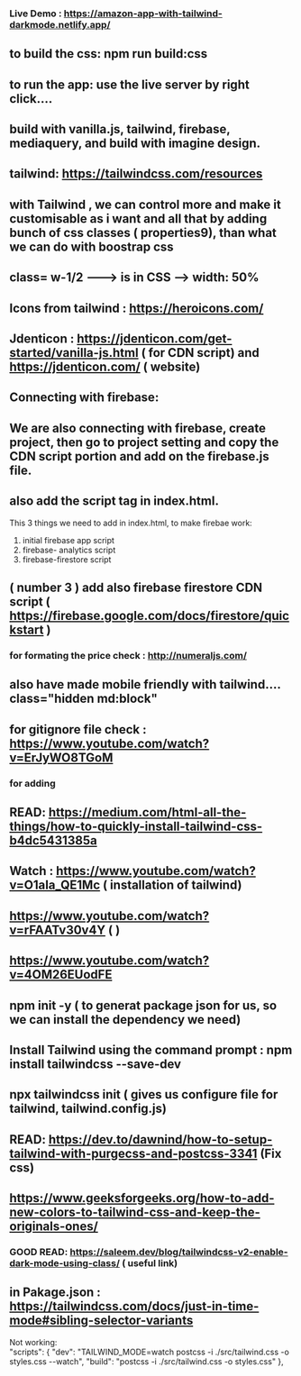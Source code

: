 ### Live Demo : https://amazon-app-with-tailwind-darkmode.netlify.app/


## to build the css: npm run build:css

## to run the app: use the live server by right click....

## build with vanilla.js, tailwind, firebase, mediaquery, and build with imagine design.

## tailwind: https://tailwindcss.com/resources

## with Tailwind , we can control more and make it customisable as i want and all that by adding bunch of css classes ( properties9), than what we can do with boostrap css

## class= w-1/2 ---> is in CSS --> width: 50%

## Icons from tailwind : https://heroicons.com/

## Jdenticon : https://jdenticon.com/get-started/vanilla-js.html ( for CDN script) and https://jdenticon.com/ ( website)

## Connecting with firebase:

## We are also connecting with firebase, create project, then go to project setting and copy the CDN script portion and add on the firebase.js file.

## also add the script tag in index.html.

This 3 things we need to add in index.html, to make firebae work:

1. initial firebase app script
2. firebase- analytics script
3. firebase-firestore script

## ( number 3 ) add also firebase firestore CDN script ( https://firebase.google.com/docs/firestore/quickstart )

### for formating the price check : http://numeraljs.com/

## also have made mobile friendly with tailwind.... class="hidden md:block"

## for gitignore file check : https://www.youtube.com/watch?v=ErJyWO8TGoM

### for adding <!-- Dark Mode -->

## READ: https://medium.com/html-all-the-things/how-to-quickly-install-tailwind-css-b4dc5431385a

## Watch : https://www.youtube.com/watch?v=O1aIa_QE1Mc ( installation of tailwind)

## https://www.youtube.com/watch?v=rFAATv30v4Y ( <!-- dark mode -->)

## https://www.youtube.com/watch?v=4OM26EUodFE

## npm init -y ( to generat package json for us, so we can install the dependency we need)

## Install Tailwind using the command prompt : npm install tailwindcss --save-dev

## npx tailwindcss init ( gives us configure file for tailwind, tailwind.config.js)

## READ: https://dev.to/dawnind/how-to-setup-tailwind-with-purgecss-and-postcss-3341 (Fix css)

## https://www.geeksforgeeks.org/how-to-add-new-colors-to-tailwind-css-and-keep-the-originals-ones/

### GOOD READ: https://saleem.dev/blog/tailwindcss-v2-enable-dark-mode-using-class/ ( useful link)

## in Pakage.json : https://tailwindcss.com/docs/just-in-time-mode#sibling-selector-variants

Not working:  
"scripts": {
"dev": "TAILWIND_MODE=watch postcss -i ./src/tailwind.css -o styles.css --watch",
"build": "postcss -i ./src/tailwind.css -o styles.css"
},
